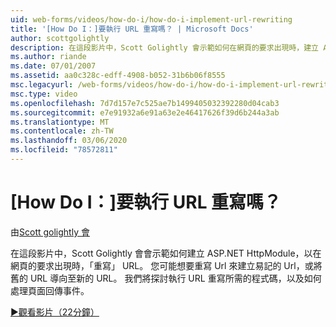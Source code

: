 ```yaml
---
uid: web-forms/videos/how-do-i/how-do-i-implement-url-rewriting
title: '[How Do I：]要執行 URL 重寫嗎？ | Microsoft Docs'
author: scottgolightly
description: 在這段影片中，Scott Golightly 會示範如何在網頁的要求出現時，建立 ASP.NET HttpModule 以「重寫」 URL。 您可能想要重寫 。
ms.author: riande
ms.date: 07/01/2007
ms.assetid: aa0c328c-edff-4908-b052-31b6b06f8555
msc.legacyurl: /web-forms/videos/how-do-i/how-do-i-implement-url-rewriting
msc.type: video
ms.openlocfilehash: 7d7d157e7c525ae7b1499405032392280d04cab3
ms.sourcegitcommit: e7e91932a6e91a63e2e46417626f39d6b244a3ab
ms.translationtype: MT
ms.contentlocale: zh-TW
ms.lasthandoff: 03/06/2020
ms.locfileid: "78572811"
---
```

# <a name="how-do-i-implement-url-rewriting"></a>[How Do I：]要執行 URL 重寫嗎？

由[Scott golightly 會](https://github.com/scottgolightly)

在這段影片中，Scott Golightly 會會示範如何建立 ASP.NET HttpModule，以在網頁的要求出現時，「重寫」 URL。 您可能想要重寫 Url 來建立易記的 Url，或將舊的 URL 導向至新的 URL。 我們將探討執行 URL 重寫所需的程式碼，以及如何處理頁面回傳事件。

[&#9654;觀看影片（22分鐘）](https://channel9.msdn.com/Blogs/ASP-NET-Site-Videos/how-do-i-implement-url-rewriting)
